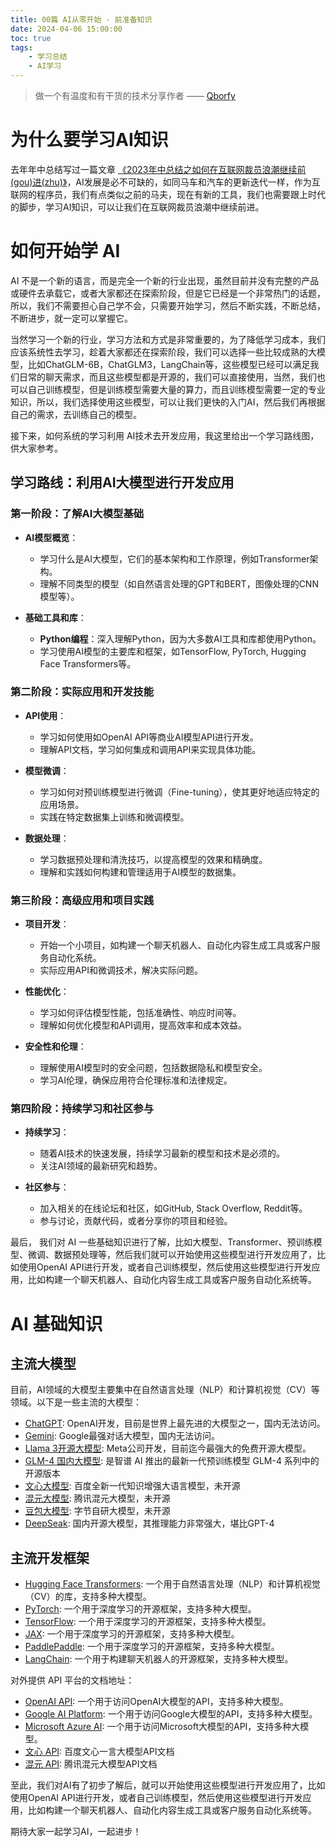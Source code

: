 ```yaml
---
title: 00篇 AI从零开始 - 前准备知识
date: 2024-04-06 15:00:00
toc: true
tags:
    - 学习总结
    - AI学习
---
```


> 做一个有温度和有干货的技术分享作者 —— [Qborfy](https://qborfy.com)


# 为什么要学习AI知识
去年年中总结写过一篇文章 [《2023年中总结之如何在互联网裁员浪潮继续前(gou)进(zhu)》](https://qborfy.com/study/2023-middle.html)，AI发展是必不可缺的，如同马车和汽车的更新迭代一样，作为互联网的程序员，我们有点类似之前的马夫，现在有新的工具，我们也需要跟上时代的脚步，学习AI知识，可以让我们在互联网裁员浪潮中继续前进。

<!-- more -->

# 如何开始学 AI
AI 不是一个新的语言，而是完全一个新的行业出现，虽然目前并没有完整的产品或硬件去承载它，或者大家都还在探索阶段，但是它已经是一个非常热门的话题，所以，我们不需要担心自己学不会，只需要开始学习，然后不断实践，不断总结，不断进步，就一定可以掌握它。

当然学习一个新的行业，学习方法和方式是非常重要的，为了降低学习成本，我们应该系统性去学习，趁着大家都还在探索阶段，我们可以选择一些比较成熟的大模型，比如ChatGLM-6B，ChatGLM3，LangChain等，这些模型已经可以满足我们日常的聊天需求，而且这些模型都是开源的，我们可以直接使用，当然，我们也可以自己训练模型，但是训练模型需要大量的算力，而且训练模型需要一定的专业知识，所以，我们选择使用这些模型，可以让我们更快的入门AI，然后我们再根据自己的需求，去训练自己的模型。

接下来，如何系统的学习利用 AI技术去开发应用，我这里给出一个学习路线图，供大家参考。

## 学习路线：利用AI大模型进行开发应用

### 第一阶段：了解AI大模型基础
- **AI模型概览**：
  - 学习什么是AI大模型，它们的基本架构和工作原理，例如Transformer架构。
  - 理解不同类型的模型（如自然语言处理的GPT和BERT，图像处理的CNN模型等）。

- **基础工具和库**：
  - **Python编程**：深入理解Python，因为大多数AI工具和库都使用Python。
  - 学习使用AI模型的主要库和框架，如TensorFlow, PyTorch, Hugging Face Transformers等。

### 第二阶段：实际应用和开发技能
- **API使用**：
  - 学习如何使用如OpenAI API等商业AI模型API进行开发。
  - 理解API文档，学习如何集成和调用API来实现具体功能。

- **模型微调**：
  - 学习如何对预训练模型进行微调（Fine-tuning），使其更好地适应特定的应用场景。
  - 实践在特定数据集上训练和微调模型。

- **数据处理**：
  - 学习数据预处理和清洗技巧，以提高模型的效果和精确度。
  - 理解和实践如何构建和管理适用于AI模型的数据集。

### 第三阶段：高级应用和项目实践
- **项目开发**：
  - 开始一个小项目，如构建一个聊天机器人、自动化内容生成工具或客户服务自动化系统。
  - 实际应用API和微调技术，解决实际问题。

- **性能优化**：
  - 学习如何评估模型性能，包括准确性、响应时间等。
  - 理解如何优化模型和API调用，提高效率和成本效益。

- **安全性和伦理**：
  - 理解使用AI模型时的安全问题，包括数据隐私和模型安全。
  - 学习AI伦理，确保应用符合伦理标准和法律规定。

### 第四阶段：持续学习和社区参与
- **持续学习**：
  - 随着AI技术的快速发展，持续学习最新的模型和技术是必须的。
  - 关注AI领域的最新研究和趋势。

- **社区参与**：
  - 加入相关的在线论坛和社区，如GitHub, Stack Overflow, Reddit等。
  - 参与讨论，贡献代码，或者分享你的项目和经验。

最后， 我们对 AI 一些基础知识进行了解，比如大模型、Transformer、预训练模型、微调、数据预处理等，然后我们就可以开始使用这些模型进行开发应用了，比如使用OpenAI API进行开发，或者自己训练模型，然后使用这些模型进行开发应用，比如构建一个聊天机器人、自动化内容生成工具或客户服务自动化系统等。

# AI 基础知识

## 主流大模型

目前，AI领域的大模型主要集中在自然语言处理（NLP）和计算机视觉（CV）等领域。以下是一些主流的大模型：

- [ChatGPT](https://openai.com/): OpenAI开发，目前是世界上最先进的大模型之一，国内无法访问。
- [Gemini](https://gemini.google.com/): Google最强对话大模型，国内无法访问。
- [Llama 3开源大模型](https://github.com/meta-llama/llama3): Meta公司开发，目前迄今最强大的免费开源大模型。
- [GLM-4 国内大模型](https://github.com/THUDM/GLM-4): 是智谱 AI 推出的最新一代预训练模型 GLM-4 系列中的开源版本
- [文心大模型](https://wenxin.baidu.com/): 百度全新一代知识增强大语言模型，未开源
- [混元大模型](https://hunyuan.tencent.com/): 腾讯混元大模型，未开源
- [豆包大模型](https://www.doubao.com/chat/): 字节自研大模型，未开源
- [DeepSeak](https://github.com/deepseek-ai): 国内开源大模型，其推理能力非常强大，堪比GPT-4

## 主流开发框架

- [Hugging Face Transformers](https://huggingface.co/transformers/): 一个用于自然语言处理（NLP）和计算机视觉（CV）的库，支持多种大模型。
- [PyTorch](https://pytorch.org/): 一个用于深度学习的开源框架，支持多种大模型。
- [TensorFlow](https://www.tensorflow.org/?hl=zh-cn): 一个用于深度学习的开源框架，支持多种大模型。
- [JAX](https://github.com/google/jax): 一个用于深度学习的开源框架，支持多种大模型。
- [PaddlePaddle](https://www.paddlepaddle.org.cn/): 一个用于深度学习的开源框架，支持多种大模型。
- [LangChain](https://github.com/huggingface/langchain): 一个用于构建聊天机器人的开源框架，支持多种大模型。

对外提供 API 平台的文档地址：

- [OpenAI API](https://openai.com/api/): 一个用于访问OpenAI大模型的API，支持多种大模型。
- [Google AI Platform](https://cloud.google.com/ai-platform): 一个用于访问Google大模型的API，支持多种大模型。
- [Microsoft Azure AI](https://azure.microsoft.com/zh-cn/products/ai-services/): 一个用于访问Microsoft大模型的API，支持多种大模型。
- [文心 API](https://cloud.baidu.com/doc/WENXINWORKSHOP/s/7ltgucw50): 百度文心一言大模型API文档
- [混元 API](https://cloud.tencent.com/document/product/1729): 腾讯混元大模型API文档


至此，我们对AI有了初步了解后，就可以开始使用这些模型进行开发应用了，比如使用OpenAI API进行开发，或者自己训练模型，然后使用这些模型进行开发应用，比如构建一个聊天机器人、自动化内容生成工具或客户服务自动化系统等。

期待大家一起学习AI，一起进步！